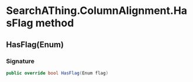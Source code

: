# SearchAThing.ColumnAlignment.HasFlag method
## HasFlag(Enum)
### Signature
```csharp
public override bool HasFlag(Enum flag)
```
